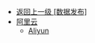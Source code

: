 - [返回上一级 [数据发布]](zh-CN/EdgeLinkStudio/工程管理/工程配置/数据发布/)
- [阿里云](zh-CN/EdgeLinkStudio/工程管理/工程配置/数据发布/阿里云/)
  - [Aliyun](zh-CN/EdgeLinkStudio/工程管理/工程配置/数据发布/阿里云/Aliyun.md)
